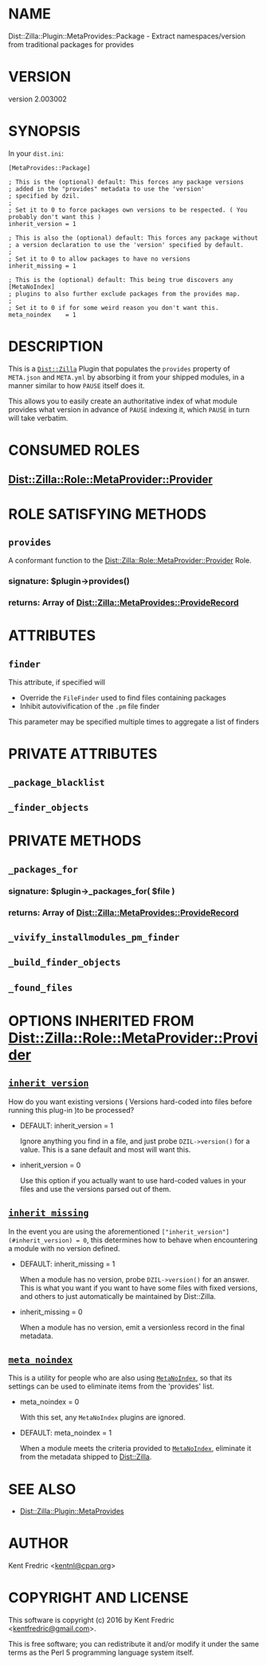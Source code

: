 # NAME

Dist::Zilla::Plugin::MetaProvides::Package - Extract namespaces/version from traditional packages for provides

# VERSION

version 2.003002

# SYNOPSIS

In your `dist.ini`:

    [MetaProvides::Package]

    ; This is the (optional) default: This forces any package versions
    ; added in the "provides" metadata to use the 'version'
    ; specified by dzil.
    ;
    ; Set it to 0 to force packages own versions to be respected. ( You probably don't want this )
    inherit_version = 1

    ; This is also the (optional) default: This forces any package without
    ; a version declaration to use the 'version' specified by default.
    ;
    ; Set it to 0 to allow packages to have no versions
    inherit_missing = 1

    ; This is the (optional) default: This being true discovers any [MetaNoIndex]
    ; plugins to also further exclude packages from the provides map.
    ;
    ; Set it to 0 if for some weird reason you don't want this.
    meta_noindex    = 1

# DESCRIPTION

This is a [`Dist::Zilla`](https://metacpan.org/pod/Dist::Zilla) Plugin that populates the `provides`
property of `META.json` and `META.yml` by absorbing it from your shipped modules,
in a manner similar to how `PAUSE` itself does it.

This allows you to easily create an authoritative index of what module provides what
version in advance of `PAUSE` indexing it, which `PAUSE` in turn will take verbatim.

# CONSUMED ROLES

## [Dist::Zilla::Role::MetaProvider::Provider](https://metacpan.org/pod/Dist::Zilla::Role::MetaProvider::Provider)

# ROLE SATISFYING METHODS

## `provides`

A conformant function to the [Dist::Zilla::Role::MetaProvider::Provider](https://metacpan.org/pod/Dist::Zilla::Role::MetaProvider::Provider) Role.

### signature: $plugin->provides()

### returns: Array of [Dist::Zilla::MetaProvides::ProvideRecord](https://metacpan.org/pod/Dist::Zilla::MetaProvides::ProvideRecord)

# ATTRIBUTES

## `finder`

This attribute, if specified will

- Override the `FileFinder` used to find files containing packages
- Inhibit autovivification of the `.pm` file finder

This parameter may be specified multiple times to aggregate a list of finders

# PRIVATE ATTRIBUTES

## `_package_blacklist`

## `_finder_objects`

# PRIVATE METHODS

## `_packages_for`

### signature: $plugin->\_packages\_for( $file )

### returns: Array of [Dist::Zilla::MetaProvides::ProvideRecord](https://metacpan.org/pod/Dist::Zilla::MetaProvides::ProvideRecord)

## `_vivify_installmodules_pm_finder`

## `_build_finder_objects`

## `_found_files`

# OPTIONS INHERITED FROM [Dist::Zilla::Role::MetaProvider::Provider](https://metacpan.org/pod/Dist::Zilla::Role::MetaProvider::Provider)

## [`inherit_version`](https://metacpan.org/pod/Dist::Zilla::Role::MetaProvider::Provider#inherit_version)

How do you want existing versions ( Versions hard-coded into files before running this plug-in )to be processed?

- DEFAULT: inherit\_version = 1

    Ignore anything you find in a file, and just probe `DZIL->version()` for a value. This is a sane default and most will want this.

- inherit\_version = 0

    Use this option if you actually want to use hard-coded values in your files and use the versions parsed out of them.

## [`inherit_missing`](https://metacpan.org/pod/Dist::Zilla::Role::MetaProvider::Provider#inherit_missing)

In the event you are using the aforementioned `["inherit_version"](#inherit_version) = 0`, this determines how to behave when encountering a
module with no version defined.

- DEFAULT: inherit\_missing = 1

    When a module has no version, probe `DZIL->version()` for an answer. This is what you want if you want to have some
    files with fixed versions, and others to just automatically be maintained by Dist::Zilla.

- inherit\_missing = 0

    When a module has no version, emit a versionless record in the final metadata.

## [`meta_noindex`](https://metacpan.org/pod/Dist::Zilla::Role::MetaProvider::Provider#meta_noindex)

This is a utility for people who are also using [`MetaNoIndex`](https://metacpan.org/pod/Dist::Zilla::Plugin::MetaNoIndex),
so that its settings can be used to eliminate items from the 'provides' list.

- meta\_noindex = 0

    With this set, any `MetaNoIndex` plugins are ignored.

- DEFAULT: meta\_noindex = 1

    When a module meets the criteria provided to [`MetaNoIndex`](https://metacpan.org/pod/Dist::Zilla::Plugin::MetaNoIndex),
    eliminate it from the metadata shipped to [Dist::Zilla](https://metacpan.org/pod/Dist::Zilla).

# SEE ALSO

- [Dist::Zilla::Plugin::MetaProvides](https://metacpan.org/pod/Dist::Zilla::Plugin::MetaProvides)

# AUTHOR

Kent Fredric &lt;kentnl@cpan.org>

# COPYRIGHT AND LICENSE

This software is copyright (c) 2016 by Kent Fredric &lt;kentfredric@gmail.com>.

This is free software; you can redistribute it and/or modify it under
the same terms as the Perl 5 programming language system itself.
